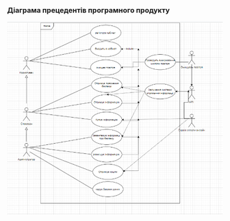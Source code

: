### Діаграма прецедентів програмного продукту
![](https://github.com/oleksandrblazhko/ai204-fedorenko/blob/ai204-fedorenko_with_laboratory_work_2/1-SoftwareRequirements/1.3-SoftwareUserRequirements/1.3.3-UseCaseDiagram/Screenshot_3.png)
